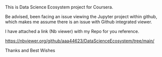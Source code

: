 This is Data Science Ecosystem project for Coursera.

Be advised, been facing an issue viewing the Jupyter project within github, which makes me assume there is an  issue with Github integrated viewer.

I have attached a link (Nb viewer) with my Repo for you reference.

https://nbviewer.org/github/aaa44623/DataScienceEcosystem/tree/main/

Thanks and Best Wishes

